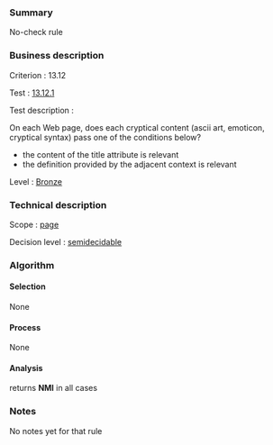 ### Summary

No-check rule

### Business description

Criterion : 13.12

Test : [13.12.1](http://www.accessiweb.org/index.php/accessiweb-22-english-version.html#test-13-12-1)

Test description :

On each Web page, does each cryptical content (ascii art, emoticon,
cryptical syntax) pass one of the conditions below?

-   the content of the title attribute is relevant
-   the definition provided by the adjacent context is relevant

Level : [Bronze](/en/category/rules-design/accessiweb-11/level/bronze)

### Technical description

Scope : [page](/en/category/rules-design/accessiweb-11/scope/page)

Decision level :
[semidecidable](/en/category/rules-design/accessiweb-11/decision-level/semidecidable)

### Algorithm

#### Selection

None

#### Process

None

#### Analysis

returns **NMI** in all cases

### Notes

No notes yet for that rule
